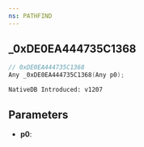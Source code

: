 ```yaml
---
ns: PATHFIND
---
```

## _0xDE0EA444735C1368

```c
// 0xDE0EA444735C1368
Any _0xDE0EA444735C1368(Any p0);
```

```
NativeDB Introduced: v1207
```

## Parameters
* **p0**:
